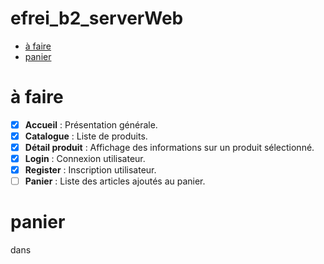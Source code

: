 efrei_b2_serverWeb <!-- omit in toc -->
===

- [à faire](#à-faire)
- [panier](#panier)


# à faire
- [x] **Accueil** : Présentation générale.
- [x] **Catalogue** : Liste de produits.
- [x] **Détail produit** : Affichage des informations sur un produit sélectionné.
- [X] **Login** : Connexion utilisateur.
- [X] **Register** : Inscription utilisateur.
- [ ] **Panier** : Liste des articles ajoutés au panier.

# panier 
dans 
